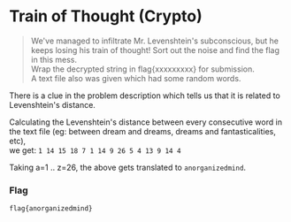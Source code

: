 # Train of Thought (Crypto)
  
  
> We've managed to infiltrate Mr. Levenshtein's subconscious, but he keeps losing his train of thought! Sort out the noise and find the flag in this mess.  
> Wrap the decrypted string in flag{xxxxxxxxx} for submission.  
> A text file also was given which had some random words.  
  
  
There is a clue in the problem description which tells us that it is related to Levenshtein's distance.  
  
Calculating the Levenshtein's distance between every consecutive word in the text file (eg: between dream and dreams, dreams and fantasticalities, etc),  
we get: `1 14 15 18 7 1 14 9 26 5 4 13 9 14 4`  
  
Taking a=1 .. z=26, the above gets translated to `anorganizedmind`.  
  
  
### Flag
`flag{anorganizedmind}`
